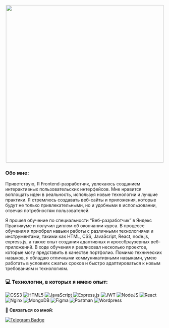 <p align="center"><img src="https://gb.ru/blog/wp-content/uploads/2021/10/6-1.jpg" width="500" /></a></p>

### Обо мне:

Приветствую, Я Frontend-разработчик, увлекаюсь созданием интерактивных пользовательских интерфейсов. Мне нравится воплощать идеи в реальность, используя новые технологии и лучшие практики. Я стремлюсь создавать веб-сайты и приложения, которые будут не только привлекательными, но и удобными в использовании, отвечая потребностям пользователей.

Я прошел обучение по специальности “Веб-разработчик” в Яндекс Практикуме и получил диплом об окончании курса. В процессе обучения я приобрел навыки работы с различными технологиями и инструментами, такими как HTML, CSS, JavaScript, React, node.js, express.js, а также опыт создания адаптивных и кроссбраузерных веб-приложений. В ходе обучения я реализовал несколько проектов, которые могу представить в качестве портфолио. Помимо технических навыков, я обладаю отличными коммуникативными навыками, умею работать в условиях сжатых сроков и быстро адаптироваться к новым требованиям и технологиям.


### 💻 Технологии, в которых я имею опыт:
![CSS3](https://img.shields.io/badge/css3-%231572B6.svg?style=flat-square&logo=css3&logoColor=white) ![HTML5](https://img.shields.io/badge/html5-%23E34F26.svg?style=flat-square&logo=html5&logoColor=white) ![JavaScript](https://img.shields.io/badge/javascript-%23323330.svg?style=flat-square&logo=Javascript&logoColor=%23F7DF1E) ![Express.js](https://img.shields.io/badge/express.js-%23404d59.svg?style=flat-square&logo=express&logoColor=%2361DAFB) ![JWT](https://img.shields.io/badge/JWT-black?style=flat-square&logo=JSON%20web%20tokens) ![NodeJS](https://img.shields.io/badge/node.js-6DA55F?style=flat-square&logo=node.js&logoColor=white) ![React](https://img.shields.io/badge/react-%2320232a.svg?style=flat-square&logo=react&logoColor=%2361DAFB) ![Nginx](https://img.shields.io/badge/nginx-%23009639.svg?style=flat-square&logo=nginx&logoColor=white) ![MongoDB](https://img.shields.io/badge/MongoDB-%234ea94b.svg?style=flat-square&logo=mongodb&logoColor=white) ![Figma](https://img.shields.io/badge/figma-%23F24E1E.svg?style=flat-square&logo=figma&logoColor=white) ![Postman](https://img.shields.io/badge/Postman-FF6C37?style=flat-square&logo=postman&logoColor=white) ![Wordpress](https://shields.io/badge/Wordpress-3159C6?logo=Wordpress&logoColor=FFF&style=flat-square)

🤙 **Cвязаться со мной**:

 [![Telegram Badge](https://img.shields.io/badge/-Telegram-blue?style=flat&logo=Telegram&logoColor=white)](https://t.me/alekseyGon4arov)

